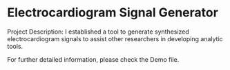 # Electrocardiogram Signal Generator

Project Description:
I established a tool to generate synthesized electrocardiogram signals to assist
other researchers in developing analytic tools.

For further detailed information, please check the Demo file.
